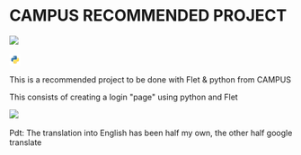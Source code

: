 # CAMPUS RECOMMENDED PROJECT

![](https://media.licdn.com/dms/image/C4E0BAQHP5CTuGKOO3w/company-logo_200_200/0/1662383842910?e=1685577600&v=beta&t=ukJfUAM8nHWJhfSdRj1jFHdIxoRgb6W2-afQNTtgCos)

<code><img height="20" src="https://raw.githubusercontent.com/github/explore/80688e429a7d4ef2fca1e82350fe8e3517d3494d/topics/python/python.png"></code>

This is a recommended project to be done with Flet & python from CAMPUS

This consists of creating a login "page" using python and Flet
 
<code><img height="550" src="https://media.publit.io/file/dasdasdasdsad.png"></code>













Pdt: The translation into English has been half my own, the other half google translate

 
